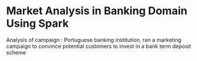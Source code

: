 # Market Analysis in Banking Domain Using Spark
 Analysis of campaign : Portuguese banking institution, ran a marketing campaign to convince potential customers to invest in a bank term deposit scheme
